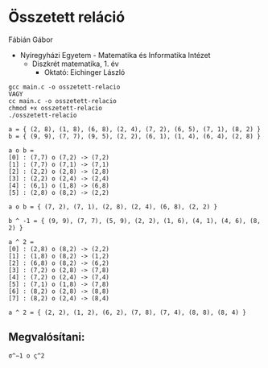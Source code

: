 # Összetett reláció

Fábián Gábor
- Nyíregyházi Egyetem - Matematika és Informatika Intézet
  - Diszkrét matematika, 1. év
    - Oktató: Eichinger László

```
gcc main.c -o osszetett-relacio
VAGY
cc main.c -o osszetett-relacio
chmod +x osszetett-relacio
./osszetett-relacio
```

```
a = { (2, 8), (1, 8), (6, 8), (2, 4), (7, 2), (6, 5), (7, 1), (8, 2) } 
b = { (9, 9), (7, 7), (9, 5), (2, 2), (6, 1), (1, 4), (6, 4), (2, 8) } 
```

```
a o b = 
[0] : (7,7) o (7,2) -> (7,2)
[1] : (7,7) o (7,1) -> (7,1)
[2] : (2,2) o (2,8) -> (2,8)
[3] : (2,2) o (2,4) -> (2,4)
[4] : (6,1) o (1,8) -> (6,8)
[5] : (2,8) o (8,2) -> (2,2)

a o b = { (7, 2), (7, 1), (2, 8), (2, 4), (6, 8), (2, 2) } 
```

```
b ^ -1 = { (9, 9), (7, 7), (5, 9), (2, 2), (1, 6), (4, 1), (4, 6), (8, 2) } 
```

```
a ^ 2 = 
[0] : (2,8) o (8,2) -> (2,2)
[1] : (1,8) o (8,2) -> (1,2)
[2] : (6,8) o (8,2) -> (6,2)
[3] : (7,2) o (2,8) -> (7,8)
[4] : (7,2) o (2,4) -> (7,4)
[5] : (7,1) o (1,8) -> (7,8)
[6] : (8,2) o (2,8) -> (8,8)
[7] : (8,2) o (2,4) -> (8,4)

a ^ 2 = { (2, 2), (1, 2), (6, 2), (7, 8), (7, 4), (8, 8), (8, 4) }
```

## Megvalósítani:
```
σ^−1 o ς^2
```

